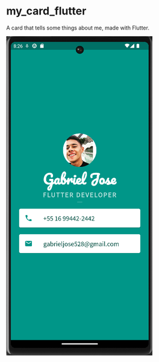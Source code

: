 # my_card_flutter

A card that tells some things about me, made with Flutter.

![Alt text](assets/my_login_image.png "App running in a Pixel 6 Emulator")